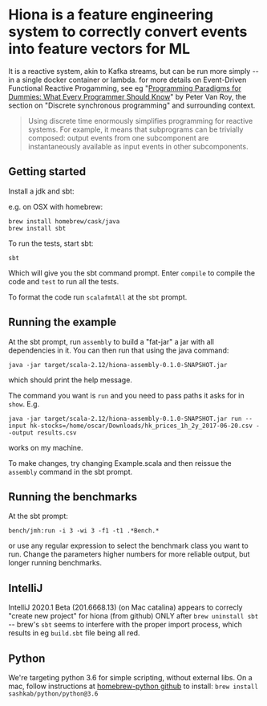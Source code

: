 # Hiona is a feature engineering system to correctly convert events into feature vectors for ML

It is a reactive system, akin to Kafka streams, but can be run more simply -- in a single docker container or lambda.
for more details on Event-Driven Functional Reactive Progamming, see eg "[Programming Paradigms for Dummies: What Every Programmer Should Know](https://www.info.ucl.ac.be/~pvr/VanRoyChapter.pdf)" by Peter Van Roy, the section on "Discrete synchronous programming" and surrounding context.

> Using discrete time enormously simplifies programming for reactive systems. For example, it means that subprograms can be trivially composed: output events from one subcomponent are instantaneously available as input events in other subcomponents.

## Getting started
Install a jdk and sbt:

e.g. on OSX with homebrew:

```
brew install homebrew/cask/java
brew install sbt
```

To run the tests, start sbt:
```
sbt
```
Which will give you the sbt command prompt. Enter `compile` to compile the code and `test` to run
all the tests.

To format the code run `scalafmtAll` at the `sbt` prompt.

## Running the example

At the sbt prompt, run `assembly` to build a "fat-jar" a jar with all dependencies in it. You can
then run that using the java command:

```
java -jar target/scala-2.12/hiona-assembly-0.1.0-SNAPSHOT.jar
```
which should print the help message.

The command you want is `run` and you need to pass paths it asks for in `show`. E.g.
```
java -jar target/scala-2.12/hiona-assembly-0.1.0-SNAPSHOT.jar run --input hk-stocks=/home/oscar/Downloads/hk_prices_1h_2y_2017-06-20.csv --output results.csv
```

works on my machine.

To make changes, try changing Example.scala and then reissue the `assembly` command in the sbt
prompt.

## Running the benchmarks

At the sbt prompt:
```
bench/jmh:run -i 3 -wi 3 -f1 -t1 .*Bench.*
```
or use any regular expression to select the benchmark class you want to run. Change the parameters
higher numbers for more reliable output, but longer running benchmarks.

## IntelliJ

IntelliJ 2020.1 Beta (201.6668.13) (on Mac catalina)
appears to correcly "create new project" for hiona (from github)
ONLY after `brew uninstall sbt` -- brew's `sbt` seems to
interfere with the proper import process, which results in eg `build.sbt`
file being all red. 

## Python
We're targeting python 3.6 for simple scripting, without external libs.
On a mac, follow instructions at [homebrew-python github](https://github.com/sashkab/homebrew-python) to install:
`brew install sashkab/python/python@3.6`
